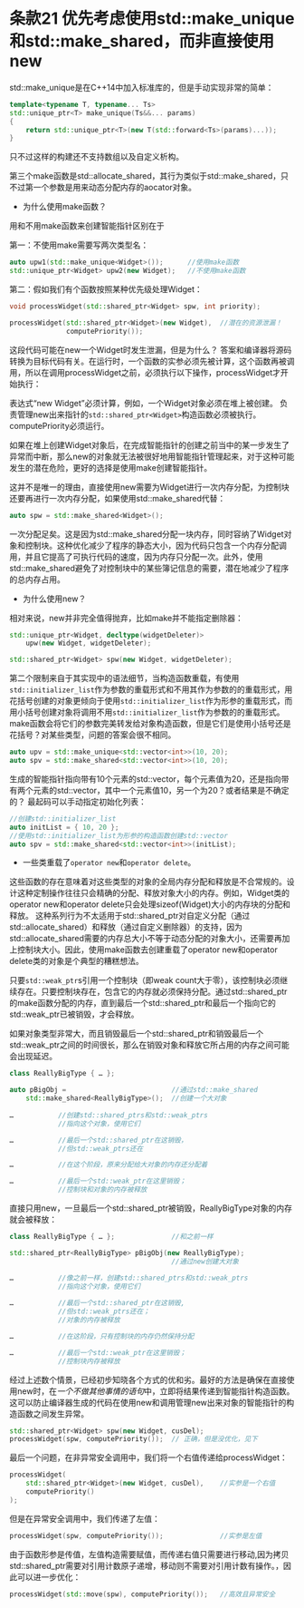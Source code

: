 # 条款21 优先考虑使用std::make_unique和std::make_shared，而非直接使用new

std::make_unique是在C++14中加入标准库的，但是手动实现非常的简单：

```cpp
template<typename T, typename... Ts>
std::unique_ptr<T> make_unique(Ts&&... params)
{
    return std::unique_ptr<T>(new T(std::forward<Ts>(params)...));
}
```

只不过这样的构建还不支持数组以及自定义析构。

第三个make函数是std::allocate_shared，其行为类似于std::make_shared，只不过第一个参数是用来动态分配内存的aocator对象。

* 为什么使用make函数？

用和不用make函数来创建智能指针区别在于

第一：不使用make需要写两次类型名：

```cpp
auto upw1(std::make_unique<Widget>());      //使用make函数
std::unique_ptr<Widget> upw2(new Widget);   //不使用make函数
```

第二：假如我们有个函数按照某种优先级处理Widget：

```cpp
void processWidget(std::shared_ptr<Widget> spw, int priority);

processWidget(std::shared_ptr<Widget>(new Widget),  //潜在的资源泄漏！
              computePriority());
```

这段代码可能在new一个Widget时发生泄漏，但是为什么？
答案和编译器将源码转换为目标代码有关。在运行时，一个函数的实参必须先被计算，这个函数再被调用，所以在调用processWidget之前，必须执行以下操作，processWidget才开始执行：

表达式“new Widget”必须计算，例如，一个Widget对象必须在堆上被创建。
负责管理new出来指针的`std::shared_ptr<Widget>`构造函数必须被执行。
computePriority必须运行。

如果在堆上创建Widget对象后，在完成智能指针的创建之前当中的某一步发生了异常而中断，那么new的对象就无法被很好地用智能指针管理起来，对于这种可能发生的潜在危险，更好的选择是使用make创建智能指针。

这并不是唯一的理由，直接使用new需要为Widget进行一次内存分配，为控制块还要再进行一次内存分配，如果使用std::make_shared代替：

```cpp
auto spw = std::make_shared<Widget>();
```

一次分配足矣。这是因为std::make_shared分配一块内存，同时容纳了Widget对象和控制块。这种优化减少了程序的静态大小，因为代码只包含一个内存分配调用，并且它提高了可执行代码的速度，因为内存只分配一次。此外，使用std::make_shared避免了对控制块中的某些簿记信息的需要，潜在地减少了程序的总内存占用。

* 为什么使用new？

相对来说，new并非完全值得抛弃，比如make并不能指定删除器：

```cpp
std::unique_ptr<Widget, decltype(widgetDeleter)>
    upw(new Widget, widgetDeleter);

std::shared_ptr<Widget> spw(new Widget, widgetDeleter);
```

第二个限制来自于其实现中的语法细节，当构造函数重载，有使用`std::initializer_list`作为参数的重载形式和不用其作为参数的的重载形式，用花括号创建的对象更倾向于使用`std::initializer_list`作为形参的重载形式，而用小括号创建对象将调用不用`std::initializer_list`作为参数的的重载形式。make函数会将它们的参数完美转发给对象构造函数，但是它们是使用小括号还是花括号？对某些类型，问题的答案会很不相同。

```cpp
auto upv = std::make_unique<std::vector<int>>(10, 20);
auto spv = std::make_shared<std::vector<int>>(10, 20);
```

生成的智能指针指向带有10个元素的std::vector，每个元素值为20，还是指向带有两个元素的std::vector，其中一个元素值10，另一个为20？或者结果是不确定的？
最起码可以手动指定初始化列表：

```cpp
//创建std::initializer_list
auto initList = { 10, 20 };
//使用std::initializer_list为形参的构造函数创建std::vector
auto spv = std::make_shared<std::vector<int>>(initList);
```

* 一些类重载了`operator new`和`operator delete`。

这些函数的存在意味着对这些类型的对象的全局内存分配和释放是不合常规的。设计这种定制操作往往只会精确的分配、释放对象大小的内存。例如，Widget类的operator new和operator delete只会处理sizeof(Widget)大小的内存块的分配和释放。
这种系列行为不太适用于std::shared_ptr对自定义分配（通过std::allocate_shared）和释放（通过自定义删除器）的支持，因为std::allocate_shared需要的内存总大小不等于动态分配的对象大小，还需要再加上控制块大小。因此，使用make函数去创建重载了operator new和operator delete类的对象是个典型的糟糕想法。

只要`std::weak_ptr`s引用一个控制块（即weak count大于零），该控制块必须继续存在。只要控制块存在，包含它的内存就必须保持分配。通过std::shared_ptr的make函数分配的内存，直到最后一个std::shared_ptr和最后一个指向它的std::weak_ptr已被销毁，才会释放。

如果对象类型非常大，而且销毁最后一个std::shared_ptr和销毁最后一个std::weak_ptr之间的时间很长，那么在销毁对象和释放它所占用的内存之间可能会出现延迟。

```cpp
class ReallyBigType { … };

auto pBigObj =                          //通过std::make_shared
    std::make_shared<ReallyBigType>();  //创建一个大对象
                    
…           //创建std::shared_ptrs和std::weak_ptrs
            //指向这个对象，使用它们

…           //最后一个std::shared_ptr在这销毁，
            //但std::weak_ptrs还在

…           //在这个阶段，原来分配给大对象的内存还分配着

…           //最后一个std::weak_ptr在这里销毁；
            //控制块和对象的内存被释放

```

直接只用new，一旦最后一个std::shared_ptr被销毁，ReallyBigType对象的内存就会被释放：

```cpp
class ReallyBigType { … };              //和之前一样

std::shared_ptr<ReallyBigType> pBigObj(new ReallyBigType);
                                        //通过new创建大对象

…           //像之前一样，创建std::shared_ptrs和std::weak_ptrs
            //指向这个对象，使用它们
            
…           //最后一个std::shared_ptr在这销毁,
            //但std::weak_ptrs还在；
            //对象的内存被释放

…           //在这阶段，只有控制块的内存仍然保持分配

…           //最后一个std::weak_ptr在这里销毁；
            //控制块内存被释放
```

经过上述数个情景，已经初步知晓各个方式的优和劣。最好的方法是确保在直接使用new时，在*一个不做其他事情的语句*中，立即将结果传递到智能指针构造函数。这可以防止编译器生成的代码在使用new和调用管理new出来对象的智能指针的构造函数之间发生异常。

```cpp
std::shared_ptr<Widget> spw(new Widget, cusDel);
processWidget(spw, computePriority());  // 正确，但是没优化，见下
```

最后一个问题，在非异常安全调用中，我们将一个右值传递给processWidget：

```cpp
processWidget(
    std::shared_ptr<Widget>(new Widget, cusDel),    //实参是一个右值
    computePriority()
);
```

但是在异常安全调用中，我们传递了左值：

```cpp
processWidget(spw, computePriority());              //实参是左值
```

由于函数形参是传值，左值构造需要赋值，而传递右值只需要进行移动,因为拷贝std::shared_ptr需要对引用计数原子递增，移动则不需要对引用计数有操作。，因此可以进一步优化：

```cpp
processWidget(std::move(spw), computePriority());   //高效且异常安全

```
